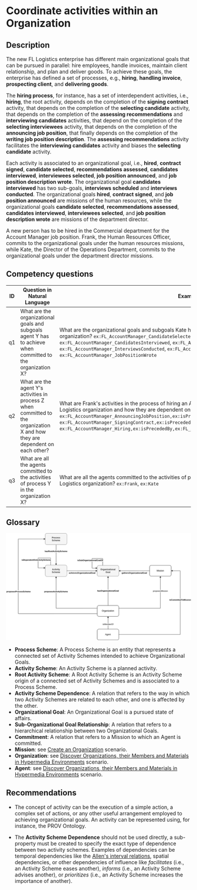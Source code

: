 # Coordinate activities within an Organization

## Description

The new FL Logistics enterprise has different main organizational goals that can be pursued in parallel: hire employees, handle invoices, maintain client relationship, and plan and deliver goods. To achieve these goals, the enterprise has defined a set of processes, e.g., **hiring**, **handling invoice**, **prospecting client**, and **delivering goods**.

The **hiring process**, for instance, has a set of interdependent activities, i.e., **hiring**, the root activity, depends on the completion of the **signing contract** activity, that depends on the completion of the **selecting candidate** activity, that depends on the completion of the **assessing recommendations** and **interviewing candidates** activities, that depend on the completion of the **selecting interviewees** activity, that depends on the completion of the **announcing job position**, that finally depends on the completion of the **writing job position description**. The **assessing recommendations** activity facilitates the **interviewing candidates** activity and biases the **selecting candidate** activity.

Each activity is associated to an organizational goal, i.e., **hired**, **contract signed**, **candidate selected**, **recommendations assessed**, **candidates interviewed**, **interviewees selected**, **job position announced**, and **job position description wrote**. The organizational goal **candidates interviewed** has two sub-goals, **interviews scheduled** and **interviews conducted**. The organizational goals **hired**, **contract signed**, and **job position announced** are missions of the human resources, while the organizational goals **candidate selected**, **recommendations assessed**, **candidates interviewed**, **interviewees selected**, and **job position description wrote** are missions of the department director.

A new person has to be hired in the Commercial department for the Account Manager job position. Frank, the Human Resources Officer, commits to the organizational goals under the human resources missions, while Kate, the Director of the Operations Department, commits to the organizational goals under the department director missions.

## Competency questions

| ID | Question in Natural Language | Example |
|----|------------------------------|---------| 
| q1 | What are the organizational goals and subgoals agent Y has to achieve when committed to the organization X?                   | What are the organizational goals and subgoals Kate has to achieve when committed to the FL Logistics organization? `ex:FL_AccountManager_CandidateSelected`, `ex:FL_AccountManager_RecommendationsAssessed`, `ex:FL_AccountManager_CandidatesInterviewed`, `ex:FL_AccountManager_InterviewsScheduled`, `ex:FL_AccountManager_InterviewsConducted`, `ex:FL_AccountManager_IntervieweesSelected`, `ex:FL_AccountManager_JobPositionWrote`                            |
| q2 | What are the agent Y's activities in process Z when committed to the organization X and how they are dependent on each other? | What are Frank's activities in the process of hiring an Account Manager when committed to the FL Logistics organization and how they are dependent on each other? `ex:FL_AccountManager_AnnouncingJobPosition,ex:isPrecededBy,ex:FL_AccountManager_WritingJobPosition`, `ex:FL_AccountManager_SigningContract,ex:isPrecededBy,ex:FL_AccountManager_SelectingCandidate`, `ex:FL_AccountManager_Hiring,ex:isPrecededBy,ex:FL_AccountManager_Signingcontract`          |
| q3 | What are all the agents committed to the activities of process Y in the organization X?                                       | What are all the agents committed to the activities of process of hiring an Account Manager in the FL Logistics organization? `ex:Frank`, `ex:Kate` |

## Glossary

![image](coordinate-activities.png)

* **Process Scheme**: A Process Scheme is an entity that represents a connected set of Activity Schemes intended to achieve Organizational Goals.
* **Activity Scheme**: An Activity Scheme is a planned activity.
* **Root Activity Scheme**: A Root Activity Scheme is an Activity Scheme origin of a connected set of Activity Schemes and is associated to a Process Scheme.
* **Activity Scheme Dependence**: A relation that refers to the way in which two Activity Schemes are related to each other, and one is affected by the other.
* **Organizational Goal**: An Organizational Goal is a pursued state of affairs.
* **Sub-Organizational Goal Relationship**: A relation that refers to a hierarchical relationship between two Organizational Goals.
* **Commitment**: A relation that refers to a Mission to which an Agent is committed.
* **Mission**: see [Create an Organization](https://github.com/HyperAgents/hmas/blob/master/domains/logistics/create-organization/README.md) scenario.
* **Organization**: see [Discover Organizations, their Members and Materials in Hypermedia Environments](https://github.com/HyperAgents/hmas/blob/master/domains/manufacturing-environments/discover-organization/README.md) scenario.
* **Agent**: see [Discover Organizations, their Members and Materials in Hypermedia Environments](https://github.com/HyperAgents/hmas/blob/master/domains/manufacturing-environments/discover-organization/README.md) scenario.

## Recommendations

* The concept of activity can be the execution of a simple action, a complex set of actions, or any other useful arrangement employed to achieving organizational goals. An activity can be represented using, for instance, the PROV Ontology.

* The **Activity Scheme Dependence** should not be used directly, a sub-property must be created to specify the exact type of dependence between two activity schemes. Examples of dependencies can be temporal dependencies like the [Allen's interval relations](https://doi.org/10.1145/182.358434), spatial dependencies, or other dependencies of influence like _facilitates_ (i.e., an Activity Scheme eases another), _informs_ (i.e., an Activity Scheme advises another), or _prioritizes_ (i.e., an Activity Scheme increases the importance of another).
